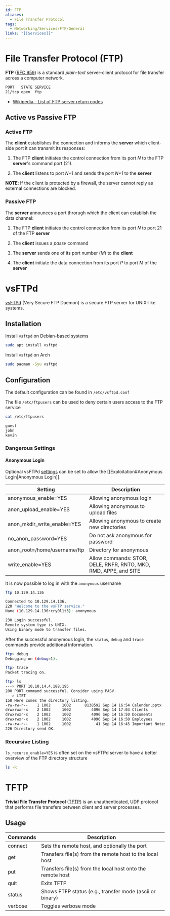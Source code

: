 ```yaml
---
id: FTP
aliases:
  - File Transfer Protocol
tags:
  - Networking/Services/FTP/General
links: "[[Services]]"
---
```


<!-- File Transfer Protocol (FTP) {{{-->
# File Transfer Protocol (FTP)

**FTP** ([RFC 959](https://datatracker.ietf.org/doc/html/rfc959)) is a standard
*plain-text* server-client protocol for file transfer across a computer network.

```sh
PORT   STATE SERVICE
21/tcp open  ftp
```

- [Wikipedia - List of FTP server return codes](https://en.wikipedia.org/wiki/List_of_FTP_server_return_codes)

<!-- Active vs Passive FTP {{{-->
## Active vs Passive FTP

### Active FTP

The **client** establishes the connection and informs the **server** which
client-side port it can transmit its responses:

1. The FTP **client** initiates the control connection from its port
*N* to the FTP **server**'s command port (21).

2. The **client** listens to port *N+1* and sends the port *N+1* to the
**server**

**NOTE**: If the client is protected by a firewall, the server cannot reply as
external connections are blocked.

### Passive FTP

The **server** announces a port throrugh which the client can establish the data
channel:

1. The FTP **client** initiates the control connection from its port
*N* to port 21 of the FTP **server**

2. The **client** issues a *passv* command

3. The **server** sends one of its port number (*M*) to the **client**

4. The **client** initiate the data connection from its port *P* to port *M*
of the **server**
<!-- }}} -->
<!-- }}} -->

<!-- vsFTPd {{{-->
# vsFTPd

[vsFTPd](https://security.appspot.com/vsftpd.html) (Very Secure FTP Daemon) is a
secure FTP server for UNIX-like systems.

<!-- Installation {{{-->
## Installation

Install `vsftpd` on Debian-based systems

```sh
sudo apt install vsftpd
```

Install `vsftpd` on Arch

```sh
sudo pacman -Syu vsftpd
```
<!-- }}} -->

<!-- Configuration {{{-->
## Configuration

The default configuration can be found in `/etc/vsftpd.conf`

The file `/etc/ftpusers` can be used to deny certain users access to the FTP
service

```sh
cat /etc/ftpusers
```
```sh
guest
john
kevin
```

### Dangerous Settings

#### Anonymous Login

Optional vsFTPd [settings](http://vsftpd.beasts.org/vsftpd_conf.html) can be set
to allow the [[Exploitation#Anonymous Login|Anonymous Login]].

| Setting                      | Description                                                      |
| ---------------------------- | ---------------------------------------------------------------- |
| anonymous_enable=YES         | Allowing anonymous login                                         |
| anon_upload_enable=YES       | Allowing anonymous to upload files                               |
| anon_mkdir_write_enable=YES  | Allowing anonymous to create new directories                     |
| no_anon_password=YES         | Do not ask anonymous for password                                |
| anon_root=/home/username/ftp | Directory for anonymous                                          |
| write_enable=YES             | Allow commands: STOR, DELE, RNFR, RNTO, MKD, RMD, APPE, and SITE |

It is now possible to log in with the `anonymous` username

```sh
ftp 10.129.14.136
```

```sh
Connected to 10.129.14.136.
220 "Welcome to the vsFTP service."
Name (10.129.14.136:cry0l1t3): anonymous

230 Login successful.
Remote system type is UNIX.
Using binary mode to transfer files.
```

After the successful anonymous login, the `status`, `debug` and `trace` commands
provide additional information.

```sh
ftp> debug
Debugging on (debug=1).

ftp> trace
Packet tracing on.

ftp> ls
---> PORT 10,10,14,4,188,195
200 PORT command successful. Consider using PASV.
---> LIST
150 Here comes the directory listing.
-rw-rw-r--    1 1002     1002      8138592 Sep 14 16:54 Calender.pptx
drwxrwxr-x    2 1002     1002         4096 Sep 14 17:03 Clients
drwxrwxr-x    2 1002     1002         4096 Sep 14 16:50 Documents
drwxrwxr-x    2 1002     1002         4096 Sep 14 16:50 Employees
-rw-rw-r--    1 1002     1002           41 Sep 14 16:45 Important Notes.txt
226 Directory send OK.
```
<!-- }}} -->

### Recursive Listing

`ls_recurse_enable=YES` is often set on the vsFTPd server to have a better
overview of the FTP directory structure

```sh
ls -R
```

<!-- }}} -->
<!-- }}} -->

<!-- TFTP {{{-->
# TFTP

**Trivial File Transfer Protocol** ([TFTP](https://en.wikipedia.org/wiki/Trivial_File_Transfer_Protocol))
is an unauthenticated, UDP protocol that performs file transfers between client
and server processes.

## Usage

| Commands | Description                                                |
| -------- | ---------------------------------------------------------- |
| connect  | Sets the remote host, and optionally the port              |
| get      | Transfers file(s) from the remote host to the local host   |
| put      | Transfers file(s) from the local host onto the remote host |
| quit     | Exits TFTP                                                 |
| status   | Shows FTFP status (e.g., transfer mode (ascii or binary)   |
| verbose  | Toggles verbose mode                                       |
<!-- }}} -->
